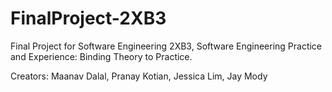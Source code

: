 # FinalProject-2XB3
Final Project for Software Engineering 2XB3, Software Engineering Practice and Experience: Binding Theory to Practice.

Creators: Maanav Dalal, Pranay Kotian, Jessica Lim, Jay Mody
